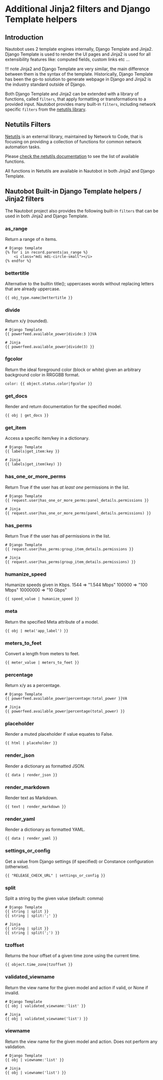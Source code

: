 # Additional Jinja2 filters and Django Template helpers

## Introduction

Nautobot uses 2 template engines internally, Django Template and Jinja2.
Django Template is used to render the UI pages and Jinja2 is used for all extensibility features like: computed fields, custom links etc ...

!!! note
	Jinja2 and Django Template are very similar, the main difference between them is the syntax of the template. Historically, Django Template has been the go-to solution to generate webpage in Django and Jinja2 is the industry standard outside of Django.

Both Django Template and Jinja2 can be extended with a library of functions, called `filters`, that apply formatting or transformations to a provided input. Nautobot provides many built-in `filters`, including network specific `filters` from the [netutils library](https://netutils.readthedocs.io/en/latest/index.html).

## Netutils Filters

[Netutils](https://netutils.readthedocs.io/en/latest/) is an external library, maintained by Network to Code, that is focusing on providing a collection of functions for common network automation tasks.

Please [check the netutils documentation](https://netutils.readthedocs.io/en/latest/netutils/index.html) to see the list of available functions.

All functions in Netutils are available in Nautobot in both Jinja2 and Django Template.

## Nautobot Built-in Django Template helpers / Jinja2 filters

The Nautobot project also provides the following built-in `filters` that can be used in both Jinja2 and Django Template.

### as_range

Return a range of n items.

```no-highlight
# Django template
{% for i in record.parents|as_range %}
    <i class="mdi mdi-circle-small"></i>
{% endfor %}
```

### bettertitle

Alternative to the builtin title(); uppercases words without replacing letters that are already uppercase.

```no-highlight
{{ obj_type.name|bettertitle }}
```


### divide

Return x/y (rounded).

```no-highlight
# Django Template
{{ powerfeed.available_power|divide:3 }}VA

# Jinja
{{ powerfeed.available_power|divide(3) }}
```

### fgcolor

Return the ideal foreground color (block or white) given an arbitrary background color in RRGGBB format.

```no-highlight
color: {{ object.status.color|fgcolor }}
```

### get_docs

Render and return documentation for the specified model.

```no-highlight
{{ obj | get_docs }}
```


### get_item

Access a specific item/key in a dictionary. 

```no-highlight
# Django Template
{{ labels|get_item:key }}

# Jinja
{{ labels|get_item(key) }}
```


### has_one_or_more_perms

Return True if the user has *at least one* permissions in the list.

```no-highlight
# Django Template
{{ request.user|has_one_or_more_perms:panel_details.permissions }}

# Jinja
{{ request.user|has_one_or_more_perms(panel_details.permissions) }}
```

### has_perms

Return True if the user has *all* permissions in the list.

```no-highlight
# Django Template
{{ request.user|has_perms:group_item_details.permissions }}

# Jinja
{{ request.user|has_perms(group_item_details.permissions) }}
```

### humanize_speed

Humanize speeds given in Kbps.
    1544 => "1.544 Mbps"
    100000 => "100 Mbps"
    10000000 => "10 Gbps"

```no-highlight
{{ speed_value | humanize_speed }}
```

### meta

Return the specified Meta attribute of a model. 

```no-highlight
{{ obj | meta('app_label') }}
```

### meters_to_feet

Convert a length from meters to feet.

```no-highlight
{{ meter_value | meters_to_feet }}
```


### percentage

Return x/y as a percentage.

```no-highlight
# Django Template
{{ powerfeed.available_power|percentage:total_power }}VA

# Jinja
{{ powerfeed.available_power|percentage(total_power) }}
```

### placeholder

Render a muted placeholder if value equates to False.

```no-highlight
{{ html | placeholder }}
```

### render_json

Render a dictionary as formatted JSON.

```no-highlight
{{ data | render_json }}
```

### render_markdown

Render text as Markdown.

```no-highlight
{{ text | render_markdown }}
```

### render_yaml

Render a dictionary as formatted YAML.

```no-highlight
{{ data | render_yaml }}
```

### settings_or_config

Get a value from Django settings (if specified) or Constance configuration (otherwise).

```no-highlight
{{ "RELEASE_CHECK_URL" | settings_or_config }}
```

### split

Split a string by the given value (default: comma)

```no-highlight
# Django Template
{{ string | split }}
{{ string | split:';' }}

# Jinja
{{ string | split }}
{{ string | split(';') }}
```

### tzoffset

Returns the hour offset of a given time zone using the current time.

```no-highlight
{{ object.time_zone|tzoffset }}
```

### validated_viewname

Return the view name for the given model and action if valid, or None if invalid.

```no-highlight
# Django Template
{{ obj | validated_viewname:'list' }}

# Jinja
{{ obj | validated_viewname('list') }}
```

### viewname

Return the view name for the given model and action. Does not perform any validation.

```no-highlight
# Django Template
{{ obj | viewname:'list' }}

# Jinja
{{ obj | viewname('list') }}
```





